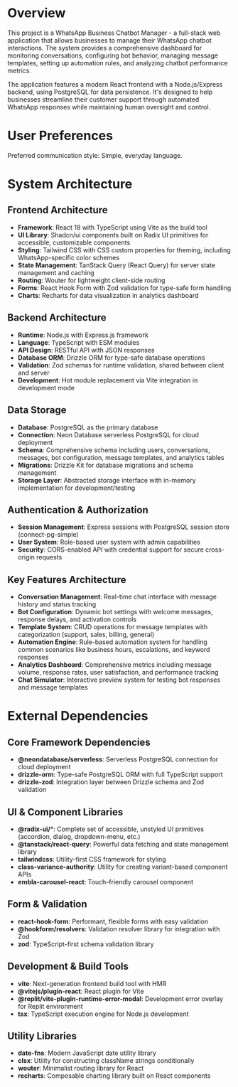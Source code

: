 # Overview

This project is a WhatsApp Business Chatbot Manager - a full-stack web application that allows businesses to manage their WhatsApp chatbot interactions. The system provides a comprehensive dashboard for monitoring conversations, configuring bot behavior, managing message templates, setting up automation rules, and analyzing chatbot performance metrics.

The application features a modern React frontend with a Node.js/Express backend, using PostgreSQL for data persistence. It's designed to help businesses streamline their customer support through automated WhatsApp responses while maintaining human oversight and control.

# User Preferences

Preferred communication style: Simple, everyday language.

# System Architecture

## Frontend Architecture
- **Framework**: React 18 with TypeScript using Vite as the build tool
- **UI Library**: Shadcn/ui components built on Radix UI primitives for accessible, customizable components
- **Styling**: Tailwind CSS with CSS custom properties for theming, including WhatsApp-specific color schemes
- **State Management**: TanStack Query (React Query) for server state management and caching
- **Routing**: Wouter for lightweight client-side routing
- **Forms**: React Hook Form with Zod validation for type-safe form handling
- **Charts**: Recharts for data visualization in analytics dashboard

## Backend Architecture
- **Runtime**: Node.js with Express.js framework
- **Language**: TypeScript with ESM modules
- **API Design**: RESTful API with JSON responses
- **Database ORM**: Drizzle ORM for type-safe database operations
- **Validation**: Zod schemas for runtime validation, shared between client and server
- **Development**: Hot module replacement via Vite integration in development mode

## Data Storage
- **Database**: PostgreSQL as the primary database
- **Connection**: Neon Database serverless PostgreSQL for cloud deployment
- **Schema**: Comprehensive schema including users, conversations, messages, bot configuration, message templates, and analytics tables
- **Migrations**: Drizzle Kit for database migrations and schema management
- **Storage Layer**: Abstracted storage interface with in-memory implementation for development/testing

## Authentication & Authorization
- **Session Management**: Express sessions with PostgreSQL session store (connect-pg-simple)
- **User System**: Role-based user system with admin capabilities
- **Security**: CORS-enabled API with credential support for secure cross-origin requests

## Key Features Architecture
- **Conversation Management**: Real-time chat interface with message history and status tracking
- **Bot Configuration**: Dynamic bot settings with welcome messages, response delays, and activation controls
- **Template System**: CRUD operations for message templates with categorization (support, sales, billing, general)
- **Automation Engine**: Rule-based automation system for handling common scenarios like business hours, escalations, and keyword responses
- **Analytics Dashboard**: Comprehensive metrics including message volume, response rates, user satisfaction, and performance tracking
- **Chat Simulator**: Interactive preview system for testing bot responses and message templates

# External Dependencies

## Core Framework Dependencies
- **@neondatabase/serverless**: Serverless PostgreSQL connection for cloud deployment
- **drizzle-orm**: Type-safe PostgreSQL ORM with full TypeScript support
- **drizzle-zod**: Integration layer between Drizzle schema and Zod validation

## UI & Component Libraries
- **@radix-ui/***: Complete set of accessible, unstyled UI primitives (accordion, dialog, dropdown-menu, etc.)
- **@tanstack/react-query**: Powerful data fetching and state management library
- **tailwindcss**: Utility-first CSS framework for styling
- **class-variance-authority**: Utility for creating variant-based component APIs
- **embla-carousel-react**: Touch-friendly carousel component

## Form & Validation
- **react-hook-form**: Performant, flexible forms with easy validation
- **@hookform/resolvers**: Validation resolver library for integration with Zod
- **zod**: TypeScript-first schema validation library

## Development & Build Tools
- **vite**: Next-generation frontend build tool with HMR
- **@vitejs/plugin-react**: React plugin for Vite
- **@replit/vite-plugin-runtime-error-modal**: Development error overlay for Replit environment
- **tsx**: TypeScript execution engine for Node.js development

## Utility Libraries
- **date-fns**: Modern JavaScript date utility library
- **clsx**: Utility for constructing className strings conditionally
- **wouter**: Minimalist routing library for React
- **recharts**: Composable charting library built on React components